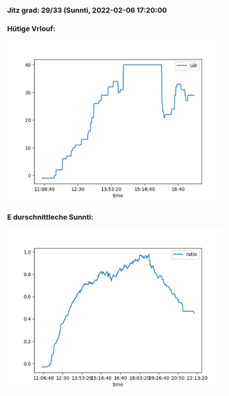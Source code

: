 ### Jitz grad: 29/33 (Sunnti, 2022-02-06 17:20:00

### Hütige Vrlouf:
![Graph](Today.png)

### E durschnittleche Sunnti:
![Graph](Sunnti.png)